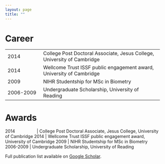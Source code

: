 ```yaml
---
layout: page
title: ""
---
```


# Career

<table style="width:100%;">
  <tr>
    <td style="width:100px">2014</td>
    <td>College Post Doctoral Associate, Jesus College, University of Cambridge</td> 
  </tr>
  <tr>
    <td>2014</td>
    <td>Wellcome Trust ISSF public engagement award, University of Cambridge </td>

  </tr>
  <tr>
    <td>2009</td>
    <td>NIHR Studentship for MSc in Biometry </td>
  </tr>
  <tr>
    <td>2006-2009 </td>
    <td>Undergraduate Scholarship, University of Reading</td>
  </tr>
</table>

# Awards

2014 &nbsp;&nbsp;&nbsp;&nbsp;&nbsp;&nbsp;&nbsp;&nbsp;&nbsp;&nbsp;&nbsp;&nbsp;&nbsp;&nbsp;&nbsp;&nbsp; | College Post Doctoral Associate, Jesus College, University of Cambridge 
2014 | Wellcome Trust ISSF public engagement award, University of Cambridge 
2009 | NIHR Studentship for MSc in Biometry 
2006-2009 | Undergraduate Scholarship, University of Reading  


Full publication list available on [Google Scholar](https://scholar.google.com/citations?user=YwTHmHYAAAAJ&hl=en).
